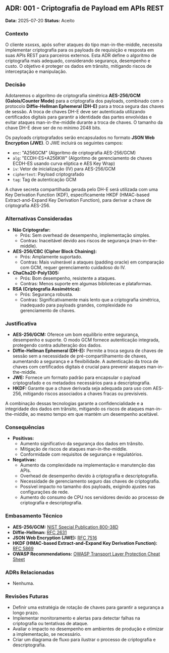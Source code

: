 ## ADR: 001 - Criptografia de Payload em APIs REST

**Data:** 2025-07-20
**Status:** Aceito

### Contexto

O cliente xsxsxs, após sofrer ataques do tipo man-in-the-middle, necessita implementar criptografia para os payloads de requisição e resposta em suas APIs REST para parceiros externos. Esta ADR define o algoritmo de criptografia mais adequado, considerando segurança, desempenho e custo. O objetivo é proteger os dados em trânsito, mitigando riscos de interceptação e manipulação.

### Decisão

Adotaremos o algoritmo de criptografia simétrica **AES-256/GCM (Galois/Counter Mode)** para a criptografia dos payloads, combinado com o protocolo **Diffie-Hellman Ephemeral (DH-E)** para a troca segura das chaves de sessão. A troca de chaves DH-E deve ser autenticada utilizando certificados digitais para garantir a identidade das partes envolvidas e evitar ataques man-in-the-middle durante a troca de chaves. O tamanho da chave DH-E deve ser de no mínimo 2048 bits.

Os payloads criptografados serão encapsulados no formato **JSON Web Encryption (JWE)**. O JWE incluirá os seguintes campos:

*   `enc`: "A256GCM" (Algoritmo de criptografia AES-256/GCM)
*   `alg`: "ECDH-ES+A256KW" (Algoritmo de gerenciamento de chaves ECDH-ES usando curva elíptica e AES Key Wrap)
*   `iv`: Vetor de inicialização (IV) para AES-256/GCM
*   `ciphertext`: Payload criptografado
*   `tag`: Tag de autenticação GCM

A chave secreta compartilhada gerada pelo DH-E será utilizada com uma Key Derivation Function (KDF), especificamente HKDF (HMAC-based Extract-and-Expand Key Derivation Function), para derivar a chave de criptografia AES-256.

### Alternativas Consideradas

*   **Não Criptografar:**
    *   Prós: Sem overhead de desempenho, implementação simples.
    *   Contras: Inaceitável devido aos riscos de segurança (man-in-the-middle).
*   **AES-256/CBC (Cipher Block Chaining):**
    *   Prós: Amplamente suportado.
    *   Contras: Mais vulnerável a ataques (padding oracle) em comparação com GCM, requer gerenciamento cuidadoso do IV.
*   **ChaCha20-Poly1305:**
    *   Prós: Bom desempenho, resistente a ataques.
    *   Contras: Menos suporte em algumas bibliotecas e plataformas.
*   **RSA (Criptografia Assimétrica):**
    *   Prós: Segurança robusta.
    *   Contras: Significativamente mais lento que a criptografia simétrica, inadequado para payloads grandes, complexidade no gerenciamento de chaves.

### Justificativa

*   **AES-256/GCM:** Oferece um bom equilíbrio entre segurança, desempenho e suporte. O modo GCM fornece autenticação integrada, protegendo contra adulteração dos dados.
*   **Diffie-Hellman Ephemeral (DH-E):** Permite a troca segura de chaves de sessão sem a necessidade de pré-compartilhamento de chaves, aumentando a segurança e a flexibilidade. A autenticação da troca de chaves com certificados digitais é crucial para prevenir ataques man-in-the-middle.
*   **JWE:** Fornece um formato padrão para encapsular o payload criptografado e os metadados necessários para a descriptografia.
*   **HKDF:** Garante que a chave derivada seja adequada para uso com AES-256, mitigando riscos associados a chaves fracas ou previsíveis.

A combinação dessas tecnologias garante a confidencialidade e a integridade dos dados em trânsito, mitigando os riscos de ataques man-in-the-middle, ao mesmo tempo em que mantém um desempenho aceitável.

### Consequências

*   **Positivas:**
    *   Aumento significativo da segurança dos dados em trânsito.
    *   Mitigação de riscos de ataques man-in-the-middle.
    *   Conformidade com requisitos de segurança e regulatórios.
*   **Negativas:**
    *   Aumento da complexidade na implementação e manutenção das APIs.
    *   Overhead de desempenho devido à criptografia e descriptografia.
    *   Necessidade de gerenciamento seguro das chaves de criptografia.
    *   Possível impacto no tamanho dos payloads, exigindo ajustes nas configurações de rede.
    *   Aumento do consumo de CPU nos servidores devido ao processo de criptografia e descriptografia.

### Embasamento Técnico

*   **AES-256/GCM:** [NIST Special Publication 800-38D](https://nvlpubs.nist.gov/nistpubs/Legacy/SP/nistspecialpublication800-38d.pdf)
*   **Diffie-Hellman:** [RFC 2631](https://www.rfc-editor.org/rfc/rfc2631)
*   **JSON Web Encryption (JWE):** [RFC 7516](https://www.rfc-editor.org/rfc/rfc7516)
*   **HKDF (HMAC-based Extract-and-Expand Key Derivation Function):** [RFC 5869](https://www.rfc-editor.org/rfc/rfc5869)
*   **OWASP Recommendations:** [OWASP Transport Layer Protection Cheat Sheet](https://cheatsheetseries.owasp.org/cheatsheets/Transport_Layer_Protection_Cheat_Sheet.html)

### ADRs Relacionadas

*   Nenhuma.

### Revisões Futuras

*   Definir uma estratégia de rotação de chaves para garantir a segurança a longo prazo.
*   Implementar monitoramento e alertas para detectar falhas na criptografia ou tentativas de ataque.
*   Avaliar o impacto no desempenho em ambientes de produção e otimizar a implementação, se necessário.
*   Criar um diagrama de fluxo para ilustrar o processo de criptografia e descriptografia.